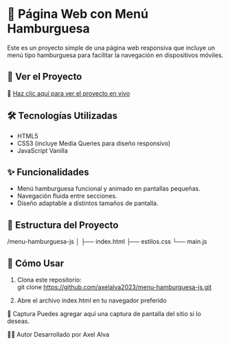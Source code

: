 # 📱 Página Web con Menú Hamburguesa

Este es un proyecto simple de una página web responsiva que incluye un menú tipo hamburguesa para facilitar la navegación en dispositivos móviles.

## 🚀 Ver el Proyecto

🔗 [Haz clic aquí para ver el proyecto en vivo](https://axelalva2023.github.io/menu-hamburguesa-js/)

## 🛠️ Tecnologías Utilizadas

- HTML5  
- CSS3 (incluye Media Queries para diseño responsivo)  
- JavaScript Vanilla  

## ✨ Funcionalidades

- Menú hamburguesa funcional y animado en pantallas pequeñas.
- Navegación fluida entre secciones.
- Diseño adaptable a distintos tamaños de pantalla.

## 📂 Estructura del Proyecto

/menu-hamburguesa-js
│
├── index.html
├── estilos.css
└── main.js

## 🔧 Cómo Usar

1. Clona este repositorio:  
   git clone https://github.com/axelalva2023/menu-hamburguesa-js.git

2. Abre el archivo index.html en tu navegador preferido


📸 Captura
Puedes agregar aquí una captura de pantalla del sitio si lo deseas.

🧑‍💻 Autor
Desarrollado por Axel Alva
